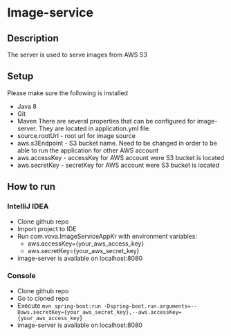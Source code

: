 # Image-service

## Description
The server is used to serve images from AWS S3
## Setup
Please make sure the following is installed
* Java 8
* Git
* Maven
There are several properties that can be configured for image-server. They are located in application.yml file.
* source.rootUrl - root url for image source
* aws.s3Endpoint - S3 bucket name. Need to be changed in order to be able to run the application for other AWS account
* aws.accessKey - accessKey for AWS account were S3 bucket is located
* aws.secretKey - secretKey for AWS account were S3 bucket is located
## How to run
### IntelliJ IDEA
* Clone github repo
* Import project to IDE
* Run com.vova.ImageServiceAppKr with environment variables:
    * aws.accessKey={your_aws_access_key}
    * aws.secretKey={your_aws_secret_key}
* image-server is available on localhost:8080
### Console
* Clone github repo
* Go to cloned repo
* Execute ```mvn spring-boot:run -Dspring-boot.run.arguments=--Daws.secretKey={your_aws_secret_key},--aws.accessKey={your_aws_access_key}```
* image-server is available on localhost:8080